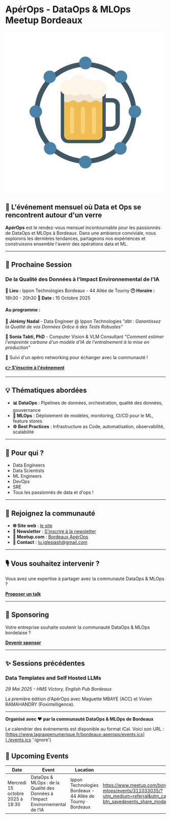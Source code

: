 # ApérOps - DataOps & MLOps Meetup Bordeaux

![ApérOps Logo](./logo.png)

## 🍻 L'événement mensuel où Data et Ops se rencontrent autour d'un verre

**ApérOps** est le rendez-vous mensuel incontournable pour les passionnés de DataOps et MLOps à Bordeaux. Dans une ambiance conviviale, nous explorons les dernières tendances, partageons nos expériences et construisons ensemble l'avenir des opérations data et ML. 

---

## 📅 Prochaine Session

### **De la Qualité des Données à l'Impact Environnemental de l'IA**

**📍 Lieu :** Ippon Technologies Bordeaux - 44 Allée de Tourny
**🕐 Horaire :** 18h30 - 20h30
**📆 Date :** 15 Octobre 2025

#### Au programme :

**🎤 Jérémy Nadal** - Data Engineer @ Ippon Technologies
*"dbt : Garantissez la Qualité de vos Données Grâce à des Tests Robustes"*

**🎤 Sonia Tabti, PhD** - Computer Vision & VLM Consultant
*"Comment estimer l'empreinte carbone d'un modèle d'IA de l'entraînement à la mise en production"*

🍻 Suivi d'un apéro networking pour échanger avec la communauté !

**[👉 S'inscrire à l'événement](https://www.meetup.com/bordeaux-aperops-dataops-mlops/events/311033035)**

---

## 💡 Thématiques abordées

- **📊 DataOps** : Pipelines de données, orchestration, qualité des données, gouvernance
- **🤖 MLOps** : Déploiement de modèles, monitoring, CI/CD pour le ML, feature stores
- **⚙️ Best Practices** : Infrastructure as Code, automatisation, observabilité, scalabilité

---

## 👥 Pour qui ?

- Data Engineers
- Data Scientists
- ML Engineers
- DevOps
- SRE
- Tous les passionnés de data et d'ops !

---

## 🔗 Rejoignez la communauté

- **🌐 Site web** : [le site](https://d1fi6mxjtinyyu.cloudfront.net/)
- **📧 Newsletter** : [S'inscrire à la newsletter](https://8a1efb29.sibforms.com/serve/MUIFAHLrnS0f4T52Dow5oOcIQ3OBYp7c2xUYoVT3erOIffCVGdIi4m366UIkMg2VejuNwK50oGc6bbG0DL7oZfd_FumIv85pqjwDFZnPBTnBUf3NQNSTgrMdBnAnwYQLv_DX2SILfSMZ5Zrz0wmH1ltnAbPHK4LtrAvnLsMbY98LnRzyXCLlVFbhqEitvineyRwg98BOBmowgNqR)
- **👥 Meetup.com** : [Bordeaux ApérOps](https://www.meetup.com/bordeaux-aperops-dataops-mlops)
- **📧 Contact** : lu.iglesiash@gmail.com

---

## 🎙️ Vous souhaitez intervenir ?

Vous avez une expertise à partager avec la communauté DataOps & MLOps ?

**[Proposer un talk](https://8a1efb29.sibforms.com/serve/MUIFAP5OtBpA89lUgN_oXfYfj9Mxhg6UlY1Esb69QfG1IqfQRiB0UzfkIWQ9oPFFMc8_LTu2UvO42JAOEYjNWuwmDKY6tPfQKQoljfSm7VWYnxm3xXsIg_I3Y0MZZtv51J9U8P9bZQDSA6sAi_Rsv_wr4YuhkZjrl-lQV6lZRlyH7mMXlZwfl64pFEAAlGLkmMin5DvlfVONZIsT)**

---

## 💼 Sponsoring

Votre entreprise souhaite soutenir la communauté DataOps & MLOps bordelaise ?

**[Devenir sponsor](https://8a1efb29.sibforms.com/serve/MUIFAH7Bul7-ozCi7jJHYWkqO2vopTnVG_nTwZTie7rRWbBEiAfrBj0GYRCtXlPVV5jWehRa8JDNcaEzNRWeA6aI531RWW7t_q-pXAO5zCbZ5P1kMBCnkB2TkRcoGrcOaNsSuiLCixj6T-4O_ljNBUY3vcezaWX9O6qn-BdPOD7qNYI9tP8CRgRdHobZLP3ma_tMTixmUdADkBWy)**

---

## ✨ Sessions précédentes

### Data Templates and Self Hosted LLMs
*29 Mai 2025 - HMS Victory, English Pub Bordeaux*

La première édition d'ApérOps avec Maguette MBAYE (ACC) et Vivien RAMAHANDRY (Foxintelligence).

---

**Organisé avec ❤️ par la communauté DataOps & MLOps de Bordeaux**


Le calendrier des évènements est disponible au format iCal.
Voici son URL : [https://www.lagrappenumerique.fr/bordeaux-aperops/events.ics](./events.ics ':ignore')

<!-- EVENTS:START -->
## 📅 Upcoming Events

| Date | Event | Location | Link |
|------|--------|----------|------|
| Mercredi 15 octobre 2025 à 18:30 | DataOps & MLOps : de la Qualité des Données à l’Impact Environnemental de l’IA | Ippon Technologies Bordeaux - 44 Allée de Tourny · Bordeaux | https://www.meetup.com/bordeaux-aperops-dataops-mlops/events/311033035/?utm_medium=referral&utm_campaign=share-btn_savedevents_share_modal&utm_source=link&utm_version=v2 |
<!-- EVENTS:END -->
